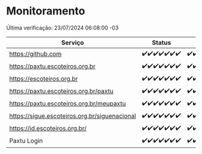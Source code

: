 # Monitoramento

Última verificação: 23/07/2024 06:08:00 -03

|Serviço|Status|Últimas 24h|
|---|---|---|
|https://github.com|<span title="2024-07-16: OK=24">✔️</span><span title="2024-07-17: OK=24">✔️</span><span title="2024-07-18: OK=23">✔️</span><span title="2024-07-19: OK=23">✔️</span><span title="2024-07-20: OK=24">✔️</span><span title="2024-07-21: OK=23">✔️</span><span title="2024-07-22: OK=8">✔️</span>|<span title="22/07/2024 06:09:00 -03 : 200">✔️</span><span title="22/07/2024 07:08:00 -03 : 200">✔️</span><span title="22/07/2024 08:06:00 -03 : 200">✔️</span><span title="22/07/2024 09:13:00 -03 : 200">✔️</span><span title="22/07/2024 10:12:00 -03 : 200">✔️</span><span title="22/07/2024 11:07:00 -03 : 200">✔️</span><span title="22/07/2024 12:07:00 -03 : 200">✔️</span><span title="22/07/2024 13:09:00 -03 : 200">✔️</span><span title="22/07/2024 14:06:00 -03 : 200">✔️</span><span title="22/07/2024 15:09:00 -03 : 200">✔️</span><span title="22/07/2024 16:05:00 -03 : 200">✔️</span><span title="22/07/2024 17:07:00 -03 : 200">✔️</span><span title="22/07/2024 18:06:00 -03 : 200">✔️</span><span title="22/07/2024 19:07:00 -03 : 200">✔️</span><span title="22/07/2024 20:06:00 -03 : 200">✔️</span><span title="22/07/2024 21:34:00 -03 : 200">✔️</span><span title="22/07/2024 22:57:00 -03 : 200">✔️</span><span title="22/07/2024 23:30:00 -03 : 200">✔️</span><span title="23/07/2024 00:08:00 -03 : 200">✔️</span><span title="23/07/2024 01:09:00 -03 : 200">✔️</span><span title="23/07/2024 02:07:00 -03 : 200">✔️</span><span title="23/07/2024 03:10:00 -03 : 200">✔️</span><span title="23/07/2024 04:07:00 -03 : 200">✔️</span><span title="23/07/2024 05:11:00 -03 : 200">✔️</span><span title="23/07/2024 06:08:00 -03 : 200">✔️</span>|
|https://paxtu.escoteiros.org.br|<span title="2024-07-16: OK=24">✔️</span><span title="2024-07-17: OK=24">✔️</span><span title="2024-07-18: OK=23">✔️</span><span title="2024-07-19: OK=23">✔️</span><span title="2024-07-20: OK=24">✔️</span><span title="2024-07-21: OK=23">✔️</span><span title="2024-07-22: OK=8">✔️</span>|<span title="22/07/2024 06:09:00 -03 : 200">✔️</span><span title="22/07/2024 07:08:00 -03 : 200">✔️</span><span title="22/07/2024 08:06:00 -03 : 200">✔️</span><span title="22/07/2024 09:13:00 -03 : 200">✔️</span><span title="22/07/2024 10:12:00 -03 : 200">✔️</span><span title="22/07/2024 11:07:00 -03 : 200">✔️</span><span title="22/07/2024 12:07:00 -03 : 200">✔️</span><span title="22/07/2024 13:09:00 -03 : 200">✔️</span><span title="22/07/2024 14:06:00 -03 : 200">✔️</span><span title="22/07/2024 15:09:00 -03 : 200">✔️</span><span title="22/07/2024 16:05:00 -03 : 200">✔️</span><span title="22/07/2024 17:07:00 -03 : 200">✔️</span><span title="22/07/2024 18:06:00 -03 : 200">✔️</span><span title="22/07/2024 19:07:00 -03 : 200">✔️</span><span title="22/07/2024 20:06:00 -03 : 200">✔️</span><span title="22/07/2024 21:34:00 -03 : 200">✔️</span><span title="22/07/2024 22:57:00 -03 : 200">✔️</span><span title="22/07/2024 23:30:00 -03 : 200">✔️</span><span title="23/07/2024 00:08:00 -03 : 200">✔️</span><span title="23/07/2024 01:09:00 -03 : 200">✔️</span><span title="23/07/2024 02:07:00 -03 : 200">✔️</span><span title="23/07/2024 03:10:00 -03 : 200">✔️</span><span title="23/07/2024 04:07:00 -03 : 200">✔️</span><span title="23/07/2024 05:11:00 -03 : 200">✔️</span><span title="23/07/2024 06:08:00 -03 : 200">✔️</span>|
|https://escoteiros.org.br|<span title="2024-07-16: OK=24">✔️</span><span title="2024-07-17: OK=24">✔️</span><span title="2024-07-18: OK=23">✔️</span><span title="2024-07-19: OK=23">✔️</span><span title="2024-07-20: OK=24">✔️</span><span title="2024-07-21: OK=23">✔️</span><span title="2024-07-22: OK=8">✔️</span>|<span title="22/07/2024 06:09:00 -03 : 200">✔️</span><span title="22/07/2024 07:08:00 -03 : 200">✔️</span><span title="22/07/2024 08:06:00 -03 : 200">✔️</span><span title="22/07/2024 09:13:00 -03 : 200">✔️</span><span title="22/07/2024 10:12:00 -03 : 200">✔️</span><span title="22/07/2024 11:07:00 -03 : 200">✔️</span><span title="22/07/2024 12:07:00 -03 : 200">✔️</span><span title="22/07/2024 13:09:00 -03 : 200">✔️</span><span title="22/07/2024 14:06:00 -03 : 200">✔️</span><span title="22/07/2024 15:09:00 -03 : 200">✔️</span><span title="22/07/2024 16:05:00 -03 : 200">✔️</span><span title="22/07/2024 17:07:00 -03 : 200">✔️</span><span title="22/07/2024 18:06:00 -03 : 200">✔️</span><span title="22/07/2024 19:07:00 -03 : 200">✔️</span><span title="22/07/2024 20:06:00 -03 : 200">✔️</span><span title="22/07/2024 21:34:00 -03 : 200">✔️</span><span title="22/07/2024 22:57:00 -03 : 200">✔️</span><span title="22/07/2024 23:30:00 -03 : 200">✔️</span><span title="23/07/2024 00:08:00 -03 : 200">✔️</span><span title="23/07/2024 01:09:00 -03 : 200">✔️</span><span title="23/07/2024 02:07:00 -03 : 200">✔️</span><span title="23/07/2024 03:10:00 -03 : 200">✔️</span><span title="23/07/2024 04:07:00 -03 : 200">✔️</span><span title="23/07/2024 05:11:00 -03 : 200">✔️</span><span title="23/07/2024 06:08:00 -03 : 200">✔️</span>|
|https://paxtu.escoteiros.org.br/paxtu|<span title="2024-07-16: OK=24">✔️</span><span title="2024-07-17: OK=24">✔️</span><span title="2024-07-18: OK=23">✔️</span><span title="2024-07-19: OK=23">✔️</span><span title="2024-07-20: OK=24">✔️</span><span title="2024-07-21: OK=23">✔️</span><span title="2024-07-22: OK=8">✔️</span>|<span title="22/07/2024 06:09:00 -03 : 200">✔️</span><span title="22/07/2024 07:08:00 -03 : 200">✔️</span><span title="22/07/2024 08:06:00 -03 : 200">✔️</span><span title="22/07/2024 09:13:00 -03 : 200">✔️</span><span title="22/07/2024 10:12:00 -03 : 200">✔️</span><span title="22/07/2024 11:07:00 -03 : 200">✔️</span><span title="22/07/2024 12:07:00 -03 : 200">✔️</span><span title="22/07/2024 13:09:00 -03 : 200">✔️</span><span title="22/07/2024 14:06:00 -03 : 200">✔️</span><span title="22/07/2024 15:09:00 -03 : 200">✔️</span><span title="22/07/2024 16:05:00 -03 : 200">✔️</span><span title="22/07/2024 17:07:00 -03 : 200">✔️</span><span title="22/07/2024 18:06:00 -03 : 200">✔️</span><span title="22/07/2024 19:07:00 -03 : 200">✔️</span><span title="22/07/2024 20:07:00 -03 : 200">✔️</span><span title="22/07/2024 21:34:00 -03 : 200">✔️</span><span title="22/07/2024 22:57:00 -03 : 200">✔️</span><span title="22/07/2024 23:30:00 -03 : 200">✔️</span><span title="23/07/2024 00:08:00 -03 : 200">✔️</span><span title="23/07/2024 01:09:00 -03 : 200">✔️</span><span title="23/07/2024 02:07:00 -03 : 200">✔️</span><span title="23/07/2024 03:10:00 -03 : 200">✔️</span><span title="23/07/2024 04:07:00 -03 : 200">✔️</span><span title="23/07/2024 05:11:00 -03 : 200">✔️</span><span title="23/07/2024 06:08:00 -03 : 200">✔️</span>|
|https://paxtu.escoteiros.org.br/meupaxtu|<span title="2024-07-16: OK=24">✔️</span><span title="2024-07-17: OK=24">✔️</span><span title="2024-07-18: OK=23">✔️</span><span title="2024-07-19: OK=23">✔️</span><span title="2024-07-20: OK=24">✔️</span><span title="2024-07-21: OK=23">✔️</span><span title="2024-07-22: OK=8">✔️</span>|<span title="22/07/2024 06:09:00 -03 : 200">✔️</span><span title="22/07/2024 07:08:00 -03 : 200">✔️</span><span title="22/07/2024 08:06:00 -03 : 200">✔️</span><span title="22/07/2024 09:13:00 -03 : 200">✔️</span><span title="22/07/2024 10:12:00 -03 : 200">✔️</span><span title="22/07/2024 11:07:00 -03 : 200">✔️</span><span title="22/07/2024 12:07:00 -03 : 200">✔️</span><span title="22/07/2024 13:09:00 -03 : 200">✔️</span><span title="22/07/2024 14:06:00 -03 : 200">✔️</span><span title="22/07/2024 15:09:00 -03 : 200">✔️</span><span title="22/07/2024 16:05:00 -03 : 200">✔️</span><span title="22/07/2024 17:07:00 -03 : 200">✔️</span><span title="22/07/2024 18:06:00 -03 : 200">✔️</span><span title="22/07/2024 19:07:00 -03 : 200">✔️</span><span title="22/07/2024 20:07:00 -03 : 200">✔️</span><span title="22/07/2024 21:34:00 -03 : 200">✔️</span><span title="22/07/2024 22:57:00 -03 : 200">✔️</span><span title="22/07/2024 23:30:00 -03 : 200">✔️</span><span title="23/07/2024 00:08:00 -03 : 200">✔️</span><span title="23/07/2024 01:09:00 -03 : 200">✔️</span><span title="23/07/2024 02:07:00 -03 : 200">✔️</span><span title="23/07/2024 03:10:00 -03 : 200">✔️</span><span title="23/07/2024 04:07:00 -03 : 200">✔️</span><span title="23/07/2024 05:11:00 -03 : 200">✔️</span><span title="23/07/2024 06:08:00 -03 : 200">✔️</span>|
|https://sigue.escoteiros.org.br/siguenacional|<span title="2024-07-16: OK=24">✔️</span><span title="2024-07-17: OK=24">✔️</span><span title="2024-07-18: OK=23">✔️</span><span title="2024-07-19: OK=23">✔️</span><span title="2024-07-20: OK=24">✔️</span><span title="2024-07-21: OK=23">✔️</span><span title="2024-07-22: OK=8">✔️</span>|<span title="22/07/2024 06:09:00 -03 : 200">✔️</span><span title="22/07/2024 07:08:00 -03 : 200">✔️</span><span title="22/07/2024 08:06:00 -03 : 200">✔️</span><span title="22/07/2024 09:13:00 -03 : 200">✔️</span><span title="22/07/2024 10:12:00 -03 : 200">✔️</span><span title="22/07/2024 11:07:00 -03 : 200">✔️</span><span title="22/07/2024 12:07:00 -03 : 200">✔️</span><span title="22/07/2024 13:09:00 -03 : 200">✔️</span><span title="22/07/2024 14:06:00 -03 : 200">✔️</span><span title="22/07/2024 15:09:00 -03 : 200">✔️</span><span title="22/07/2024 16:05:00 -03 : 200">✔️</span><span title="22/07/2024 17:07:00 -03 : 200">✔️</span><span title="22/07/2024 18:06:00 -03 : 200">✔️</span><span title="22/07/2024 19:07:00 -03 : 200">✔️</span><span title="22/07/2024 20:07:00 -03 : 200">✔️</span><span title="22/07/2024 21:34:00 -03 : 200">✔️</span><span title="22/07/2024 22:57:00 -03 : 200">✔️</span><span title="22/07/2024 23:30:00 -03 : 200">✔️</span><span title="23/07/2024 00:08:00 -03 : 200">✔️</span><span title="23/07/2024 01:09:00 -03 : 200">✔️</span><span title="23/07/2024 02:07:00 -03 : 200">✔️</span><span title="23/07/2024 03:10:00 -03 : 200">✔️</span><span title="23/07/2024 04:07:00 -03 : 200">✔️</span><span title="23/07/2024 05:11:00 -03 : 200">✔️</span><span title="23/07/2024 06:08:00 -03 : 200">✔️</span>|
|https://id.escoteiros.org.br/|<span title="2024-07-16: OK=24">✔️</span><span title="2024-07-17: OK=24">✔️</span><span title="2024-07-18: OK=23">✔️</span><span title="2024-07-19: OK=23">✔️</span><span title="2024-07-20: OK=24">✔️</span><span title="2024-07-21: OK=23">✔️</span><span title="2024-07-22: OK=8">✔️</span>|<span title="22/07/2024 06:09:00 -03 : 200">✔️</span><span title="22/07/2024 07:08:00 -03 : 200">✔️</span><span title="22/07/2024 08:06:00 -03 : 200">✔️</span><span title="22/07/2024 09:13:00 -03 : 200">✔️</span><span title="22/07/2024 10:12:00 -03 : 200">✔️</span><span title="22/07/2024 11:07:00 -03 : 200">✔️</span><span title="22/07/2024 12:07:00 -03 : 200">✔️</span><span title="22/07/2024 13:09:00 -03 : 200">✔️</span><span title="22/07/2024 14:06:00 -03 : 200">✔️</span><span title="22/07/2024 15:09:00 -03 : 200">✔️</span><span title="22/07/2024 16:05:00 -03 : 200">✔️</span><span title="22/07/2024 17:07:00 -03 : 200">✔️</span><span title="22/07/2024 18:06:00 -03 : 200">✔️</span><span title="22/07/2024 19:07:00 -03 : 200">✔️</span><span title="22/07/2024 20:07:00 -03 : 200">✔️</span><span title="22/07/2024 21:34:00 -03 : 200">✔️</span><span title="22/07/2024 22:57:00 -03 : 200">✔️</span><span title="22/07/2024 23:30:00 -03 : 200">✔️</span><span title="23/07/2024 00:08:00 -03 : 200">✔️</span><span title="23/07/2024 01:09:00 -03 : 200">✔️</span><span title="23/07/2024 02:07:00 -03 : 200">✔️</span><span title="23/07/2024 03:10:00 -03 : 200">✔️</span><span title="23/07/2024 04:07:00 -03 : 200">✔️</span><span title="23/07/2024 05:11:00 -03 : 200">✔️</span><span title="23/07/2024 06:08:00 -03 : 200">✔️</span>|
|Paxtu Login|<span title="2024-07-16: OK=24">✔️</span><span title="2024-07-17: OK=24">✔️</span><span title="2024-07-18: OK=23">✔️</span><span title="2024-07-19: OK=23">✔️</span><span title="2024-07-20: OK=24">✔️</span><span title="2024-07-21: OK=23">✔️</span><span title="2024-07-22: OK=8">✔️</span>|<span title="22/07/2024 06:09:00 -03 : 200">✔️</span><span title="22/07/2024 07:08:00 -03 : 200">✔️</span><span title="22/07/2024 08:06:00 -03 : 200">✔️</span><span title="22/07/2024 09:13:00 -03 : 200">✔️</span><span title="22/07/2024 10:12:00 -03 : 200">✔️</span><span title="22/07/2024 11:07:00 -03 : 200">✔️</span><span title="22/07/2024 12:08:00 -03 : 200">✔️</span><span title="22/07/2024 13:09:00 -03 : 200">✔️</span><span title="22/07/2024 14:06:00 -03 : 200">✔️</span><span title="22/07/2024 15:09:00 -03 : 200">✔️</span><span title="22/07/2024 16:05:00 -03 : 200">✔️</span><span title="22/07/2024 17:07:00 -03 : 200">✔️</span><span title="22/07/2024 18:06:00 -03 : 200">✔️</span><span title="22/07/2024 19:07:00 -03 : 200">✔️</span><span title="22/07/2024 20:07:00 -03 : 200">✔️</span><span title="22/07/2024 21:34:00 -03 : 200">✔️</span><span title="22/07/2024 22:57:00 -03 : 200">✔️</span><span title="22/07/2024 23:30:00 -03 : 200">✔️</span><span title="23/07/2024 00:08:00 -03 : 200">✔️</span><span title="23/07/2024 01:09:00 -03 : 200">✔️</span><span title="23/07/2024 02:07:00 -03 : 200">✔️</span><span title="23/07/2024 03:10:00 -03 : 200">✔️</span><span title="23/07/2024 04:07:00 -03 : 200">✔️</span><span title="23/07/2024 05:11:00 -03 : 200">✔️</span><span title="23/07/2024 06:08:00 -03 : 200">✔️</span>|
